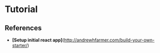 # Tutorial


## References

* **[Setup initial react app]**(http://andrewhfarmer.com/build-your-own-starter/)